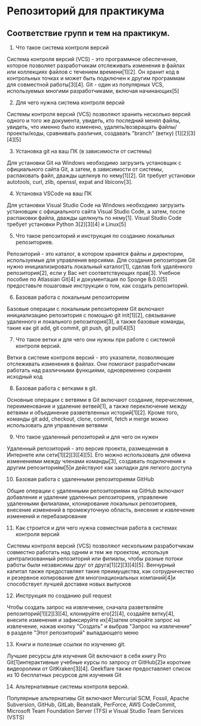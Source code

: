 # Репозиторий для практикума
## Соответствие групп и тем на практикум.

1. Что такое система контроля версий

Система контроля версий (VCS) - это программное обеспечение, которое позволяет разработчикам отслеживать изменения в файлах или коллекциях файлов с течением времени[1][2]. Он хранит код в контрольных точках и может быть подключен к другим программам для совместной работы[3][4]. Git - один из популярных VCS, используемых многими разработчиками, включая начинающих[5]

2. Для чего нужна система контроля версий

Системы контроля версий (VCS) позволяют хранить несколько версий одного и того же документа, увидеть, кто последний менял файлы, увидеть, что именно было изменено, удалять/возвращать файлы/проекты/коды, сравнивать различия, создавать "branch" (ветку) [1][2][3][4][5]

3. Установка git на ваш ПК (в зависимости от системы)

Для установки Git на Windows необходимо загрузить установщик с официального сайта Git, а затем, в зависимости от системы, распаковать файл, дважды щелкнув по нему[1][2]. Git требует установки autotools, curl, zlib, openssl, expat and libiconv[3].

4. Установка VSCode на ваш ПК

Для установки Visual Studio Code на Windows необходимо загрузить установщик с официального сайта Visual Studio Code, а затем, после распаковки файла, дважды щелкнуть по нему[1]. Visual Studio Code требует установки Python 3[2][3][4] и Linux[5]

5. Что такое репозиторий и инструкция по созданию локальных репозиториев.

Репозиторий - это каталог, в котором хранятся файлы и директории, используемые для управления версиями. Для создания репозитория Git нужно инициализировать локальный каталог[1], сделав fork удалённого репозитория[2], если у Вас нет соответствующих прав[3]. Учебное пособие по Atlassian Git[4] и документация по Sponge 8.0.0[5] предоставьте пошаговые инструкции о том, как создать репозиторий.

6. Базовая работа с локальным репозиторием

Базовые операции с локальным репозиторием Git включают инициализацию репозитория с помощью git init[1][2], связывание удаленного и локального репозитория[3], а также базовые команды, такие как git add, git commit, git push, git pull[4][5]

7. Что такое ветки и для чего они нужны при работе с системой контроля версий.

Ветки в системе контроля версий - это указатели, позволяющие отслеживать изменения в файлах. Они помогают разработчикам работать над различными функциями, одновременно сохраняя исходный код

8. Базовая работа с ветками в git.

Основные операции с ветвями в Git включают создание, перечисление, переименование и удаление ветвей[1], а также переключение между ветвями и объединение разветвленных историй[1][2]. Кроме того, команды git add, checkout, clone, commit, fetch и merge можно использовать для управления ветвями

9. Что такое удаленный репозиторий и для чего он нужен

Удаленный репозиторий - это версия проекта, размещенная в Интернете или сети[1][2][3][4][5]. Его можно использовать для обмена изменениями между членами команды[3], создавать подключения к другим репозиториям[5]и действуют как закладки для легкого доступа

10. Базовая работа с удаленными репозиториями GitHub

Общие операции с удаленными репозиториями на GitHub включают добавление и удаление удаленных репозиториев, управление удаленными филиалами, клонирование локальных репозиториев, внесение изменений в промежуточную область, внесение и извлечение изменений и перебазирование

11. Как строится и для чего нужна совместная работа в системах контроля версий

Системы контроля версий (VCS) позволяют нескольким разработчикам совместно работать над одним и тем же проектом, используя централизованный репозиторий или филиалы, чтобы разные потоки работы были независимы друг от друга[1][2][3][4][5]. Венчурный капитал также предоставляет такие преимущества, как сотрудничество и резервное копирование для многонациональных компаний[4]и способствует лучшей доставке новых выпусков

12. Инструкция по созданию pull request

Чтобы создать запрос на извлечение, сначала разветвляйте репозиторий[1][2][3][4], клонируйте его[2][4], создайте ветку[4], внесите изменения и зафиксируйте их[4]затем откройте запрос на извлечение, нажав кнопку "Создать" и выбрав "Запрос на извлечение" в разделе "Этот репозиторий" выпадающего меню

13. Книги и полезные ссылки по изучению git.

Лучшие ресурсы для изучения Git включают в себя книгу Pro Git[1]интерактивные учебные курсы по запросу от GitHub[2]и короткие видеоролики от GitKraken[3][4]. Geekflare также предоставляет список из 10 бесплатных ресурсов для изучения Git

14. Альтернативные системы контроля версий.

Популярные альтернативы Git включают Mercurial SCM, Fossil, Apache Subversion, GitHub, GitLab, Beanstalk, PerForce, AWS CodeCommit, Microsoft Team Foundation Server (TFS) и Visual Studio Team Services (VSTS)
